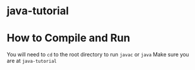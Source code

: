 # java-tutorial

# How to Compile and Run
You will need to `cd` to the root directory to run `javac` or `java`
Make sure you are at `java-tutorial`
